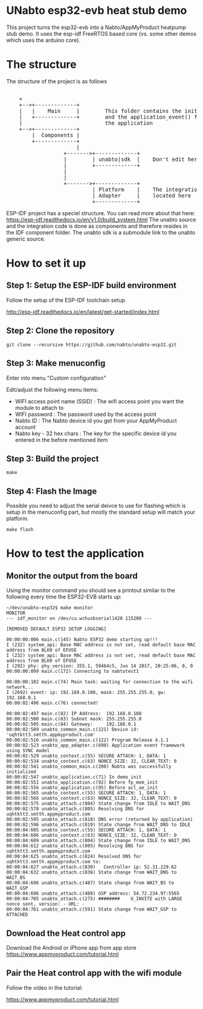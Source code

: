 # UNabto esp32-evb heat stub demo

This project turns the esp32-evb into a Nabto/AppMyProduct heatpump stub demo. It uses the esp-idf FreeRTOS based core (vs. some other demos which uses the arduino core).

# The structure

The structure of the project is as follows
<pre>

    +
    +-->+-------------+
    |   |    Main     |        This folder contains the initial setup
    |   +-------------+        and the application_event() function defining
    |                          the application
    +-->+-------------+
        |  Components |
        +-------------+
                      |
                  +------->+-------------+
                  |        | unabto|sdk  |    Don't edit here
                  |        +-------------+
                  |
                  |
                  +------->+-------------+
                           | Platform    |    The integration is
                           | Adapter     |    located here
                           +-------------+
</pre>


ESP-IDF project has a speciel structure. You can read more about that here:
https://esp-idf.readthedocs.io/en/v1.0/build_system.html
The unabto source and the integration code is done as components and therefore resides in the IDF component folder.
The unabto sdk is a submodule link to the unabto generic source.

# How to set it up

## Step 1: Setup the ESP-IDF build environment

Follow the setup of the ESP-IDF toolchain setup

http://esp-idf.readthedocs.io/en/latest/get-started/index.html

## Step 2: Clone the repository


```
git clone --recursive https://github.com/nabto/unabto-esp32.git
```

## Step 3: Make menuconfig

Enter into menu "Custom configuration"

Edit/adjust the following menu items:


* WIFI access point name (SSID) : The wifi access point you want the module to attach to
* WIFI password : The password used by the access point
* Nabto ID : The Nabto device id you get from your AppMyProduct account
* Nabto key - 32 hex chars : The key for the specific device id you entered in the before mentioned item


## Step 3: Build the project

```
make
```

## Step 4: Flash the Image

Possible you need to adjust the serial deivce to use for flashing which is setup in the menuconfig part, but mostly the standard setup will match your platform.

```
make flash
```


# How to test the application



## Monitor the output from the board

Using the monitor command you should see a printout similar to the following every time the ESP32-EVB starts up:


```
~/dev/unabto-esp32$ make monitor
MONITOR
--- idf_monitor on /dev/cu.wchusbserial1420 115200 ---

[REMOVED DEFAULT ESP32 SETUP LOGGING]

00:00:00:006 main.c(145) Nabto ESP32 demo starting up!!!
I (232) system_api: Base MAC address is not set, read default base MAC address from BLK0 of EFUSE
I (232) system_api: Base MAC address is not set, read default base MAC address from BLK0 of EFUSE
I (292) phy: phy_version: 355.1, 59464c5, Jun 14 2017, 20:25:06, 0, 0
00:00:00:099 main.c(172) Connecting to nabtotest1

00:00:00:102 main.c(74) Main task: waiting for connection to the wifi network...
I (2692) event: ip: 192.168.0.108, mask: 255.255.255.0, gw: 192.168.0.1
00:00:02:496 main.c(76) connected!

00:00:02:497 main.c(82) IP Address:  192.168.0.108
00:00:02:500 main.c(83) Subnet mask: 255.255.255.0
00:00:02:505 main.c(84) Gateway:     192.168.0.1
00:00:02:509 unabto_common_main.c(121) Device id: 'uqhtktt3.smtth.appmyproduct.com'
00:00:02:516 unabto_common_main.c(122) Program Release 4.1.1
00:00:02:523 unabto_app_adapter.c(690) Application event framework using SYNC model
00:00:02:529 unabto_context.c(55) SECURE ATTACH: 1, DATA: 1
00:00:02:534 unabto_context.c(63) NONCE_SIZE: 32, CLEAR_TEXT: 0
00:00:02:541 unabto_common_main.c(200) Nabto was successfully initialized
00:00:02:547 unabto_application.c(71) In demo_init
00:00:02:551 unabto_application.c(92) Before fp_mem_init
00:00:02:556 unabto_application.c(95) Before acl_ae_init
00:00:02:565 unabto_context.c(55) SECURE ATTACH: 1, DATA: 1
00:00:02:566 unabto_context.c(63) NONCE_SIZE: 32, CLEAR_TEXT: 0
00:00:02:575 unabto_attach.c(804) State change from IDLE to WAIT_DNS
00:00:02:578 unabto_attach.c(805) Resolving DNS for uqhtktt3.smtth.appmyproduct.com
00:00:02:595 unabto_attach.c(818) DNS error (returned by application)
00:00:02:596 unabto_attach.c(819) State change from WAIT_DNS to IDLE
00:00:04:605 unabto_context.c(55) SECURE ATTACH: 1, DATA: 1
00:00:04:606 unabto_context.c(63) NONCE_SIZE: 32, CLEAR_TEXT: 0
00:00:04:609 unabto_attach.c(804) State change from IDLE to WAIT_DNS
00:00:04:612 unabto_attach.c(805) Resolving DNS for uqhtktt3.smtth.appmyproduct.com
00:00:04:625 unabto_attach.c(824) Resolved DNS for uqhtktt3.smtth.appmyproduct.com to:
00:00:04:627 unabto_attach.c(830)   Controller ip: 52.31.229.62
00:00:04:632 unabto_attach.c(836) State change from WAIT_DNS to WAIT_BS
00:00:04:696 unabto_attach.c(487) State change from WAIT_BS to WAIT_GSP
00:00:04:696 unabto_attach.c(488) GSP address: 54.72.234.97:5565
00:00:04:705 unabto_attach.c(275) ########    U_INVITE with LARGE nonce sent, version: - URL: -
00:00:04:761 unabto_attach.c(591) State change from WAIT_GSP to ATTACHED
```

## Download the Heat control app

Download the Android or iPhone app from app store
https://www.appmyproduct.com/tutorial.html


## Pair the Heat control app with the wifi module

Follow the video in the tutorial:

https://www.appmyproduct.com/tutorial.html

